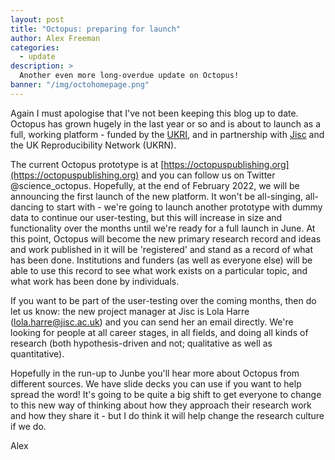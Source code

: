 ```yaml
---
layout: post
title: "Octopus: preparing for launch"
author: Alex Freeman
categories:
  - update
description: >
  Another even more long-overdue update on Octopus!
banner: "/img/octohomepage.png"
---
```


Again I must apologise that I've not been keeping this blog up to date. Octopus has grown hugely in the last year or so and is about to launch as a full, working platform - funded by the [UKRI](https://www.ukri.org/news/funding-agreed-for-a-platform-that-will-change-research-culture/), and in partnership with [Jisc](https://www.jisc.ac.uk/rd/projects/octopus-creating-a-new-primary-research-record-for-science) and the UK Reproducibility Network (UKRN).


<!-- more -->

The current Octopus prototype is at [https://octopuspublishing.org](https://octopuspublishing.org) and you can follow us on Twitter @science_octopus. Hopefully, at the end of February 2022, we will be announcing the first launch of the new platform. It won't be all-singing, all-dancing to start with - we're going to launch another prototype with dummy data to continue our user-testing, but this will increase in size and functionality over the months until we're ready for a full launch in June. At this point, Octopus will become the new primary research record and ideas and work published in it will be 'registered' and stand as a record of what has been done. Institutions and funders (as well as everyone else) will be able to use this record to see what work exists on a particular topic, and what work has been done by individuals.

If you want to be part of the user-testing over the coming months, then do let us know: the new project manager at Jisc is Lola Harre (lola.harre@jisc.ac.uk) and you can send her an email directly. We're looking for people at all career stages, in all fields, and doing all kinds of research (both hypothesis-driven and not; qualitative as well as quantitative).

Hopefully in the run-up to Junbe you'll hear more about Octopus from different sources. We have slide decks you can use if you want to help spread the word! It's going to be quite a big shift to get everyone to change to this new way of thinking about how they approach their research work and how they share it - but I do think it will help change the research culture if we do.

Alex
